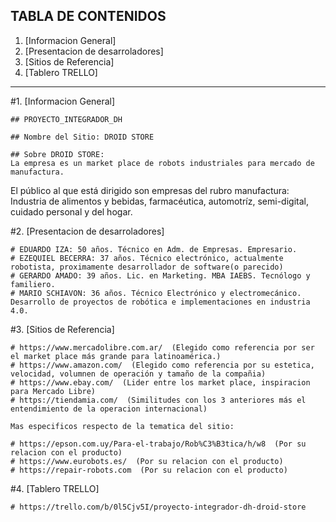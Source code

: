 
## TABLA DE CONTENIDOS
1. [Informacion General]
2. [Presentacion de desarroladores]
3. [Sitios de Referencia]
4. [Tablero TRELLO]

--------------------------------------------------------------------------------------------------------------------------------------------------------------

#1. [Informacion General]

    ## PROYECTO_INTEGRADOR_DH

    ## Nombre del Sitio: DROID STORE

    ## Sobre DROID STORE:
    La empresa es un market place de robots industriales para mercado de manufactura.
El público al que está dirigido son empresas del rubro manufactura: Industria de alimentos y bebidas, farmacéutica, automotríz, semi-digital, cuidado personal y del hogar.


#2. [Presentacion de desarroladores]

    # EDUARDO IZA: 50 años. Técnico en Adm. de Empresas. Empresario.
    # EZEQUIEL BECERRA: 37 años. Técnico electrónico, actualmente robotista, proximamente desarrollador de software(o parecido)
    # GERARDO AMADO: 39 años. Lic. en Marketing. MBA IAEBS. Tecnólogo y familiero.
    # MARIO SCHIAVON: 36 años. Técnico Electrónico y electromecánico. Desarrollo de proyectos de robótica e implementaciones en industria 4.0.

#3. [Sitios de Referencia]

    # https://www.mercadolibre.com.ar/  (Elegido como referencia por ser el market place más grande para latinoamérica.)
    # https://www.amazon.com/  (Elegido como referencia por su estetica, velocidad, volumnen de operación y tamaño de la compañia)
    # https://www.ebay.com/  (Lider entre los market place, inspiracion para Mercado Libre)
    # https://tiendamia.com/  (Similitudes con los 3 anteriores más el entendimiento de la operacion internacional)

    Mas especificos respecto de la tematica del sitio:

    # https://epson.com.uy/Para-el-trabajo/Rob%C3%B3tica/h/w8  (Por su relacion con el producto)
    # https://www.eurobots.es/  (Por su relacion con el producto)
    # https://repair-robots.com  (Por su relacion con el producto)

#4. [Tablero TRELLO]

    # https://trello.com/b/0l5Cjv5I/proyecto-integrador-dh-droid-store
